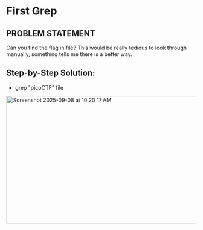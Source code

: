 # First Grep

## PROBLEM STATEMENT 
Can you find the flag in file? This would be really tedious to look through manually, something tells me there is a better way.

## Step-by-Step Solution:
- grep "picoCTF" file
<img width="575" height="339" alt="Screenshot 2025-09-08 at 10 20 17 AM" src="https://github.com/user-attachments/assets/505be7d2-21ce-48cf-9269-63c6d5f15596" />
